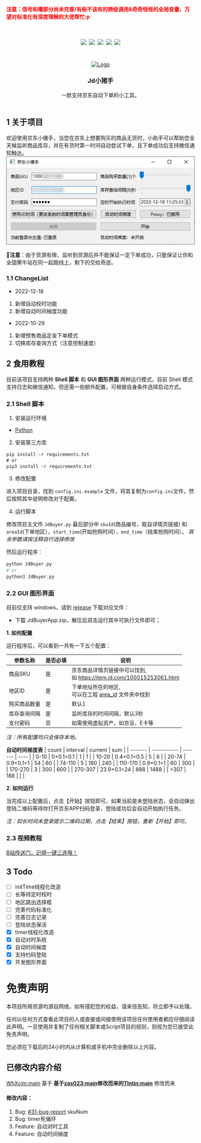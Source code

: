<div id="top"></div>
<h4 style="color:red">注意：信号和槽部分尚未完善/有些不该有的跨级调用&奇奇怪怪的全局变量，万望对标准化有深度理解的大佬帮忙:p</h4>
<h1 align="center">
<img src="https://img.shields.io/github/contributors/WhXcjm/Jdbuyer.svg?style=for-the-badge" />
<img src="https://img.shields.io/github/stars/WhXcjm/Jdbuyer.svg?style=for-the-badge" />
<img src="https://img.shields.io/github/issues/WhXcjm/Jdbuyer.svg?style=for-the-badge" />
<img src="https://img.shields.io/badge/platform-windows-green?style=for-the-badge" />
<img src="https://img.shields.io/badge/license-GLP-important?style=for-the-badge" />
</h1>


<!-- PROJECT LOGO -->
<br />
<div align="center">
  <a href="https://github.com/PlayCover/PlayCover">
    <img src="logo.ico" alt="Logo" width="100" height="100">
  </a>

  <h3 align="center">Jd小猪手</h3>

  <p align="center">
    一款支持京东自动下单的小工具。
    <br />
    <br />
  </p>
</div>

## 1 关于项目

欢迎使用京东小猪手，当您在京东上想要购买的商品无货时，小助手可以帮助您全天候监听商品库存，并在有货时第一时间自动尝试下单，且下单成功后支持微信通知触达。
![项目图片on windows](./assest/shootscreen.windows.png)
<!-- ![原始项目图片on mac](./assest/shootscreen.mac.png) -->

📢**注意**：由于货源有限，监听到货源后并不能保证一定下单成功，只能保证让你和全国黄牛站在同一起跑线上，剩下的交给奇迹。

### 1.1 ChangeList
- 2022-12-18

1. 新增自动校时功能
1. 新增自动时间梯度功能

- 2022-10-29

1. 新增预售商品定金下单模式
2. 切换库存查询方式（注意控制速度）

## 2 食用教程

目前该项目支持两种 **Shell 脚本** 和 **GUI 图形界面** 两种运行模式，目前 Shell 模式支持日志和微信通知，但还需一些额外配置，可根据自身条件选择启动方式。

### 2.1 Shell 脚本

1. 安装运行环境

- [Python](https://www.python.org/)

2. 安装第三方库

``` shell
pip install -r requirements.txt
# or 
pip3 install -r requirements.txt
```

3. 修改配置

进入项目目录，找到 `config.ini.example` 文件，将其复制为`config.ini`文件，然后按照其中说明修改对于配置。

4. 运行脚本

修改项目主文件 `JdBuyer.py` 最后部分中 `skuId`(商品编号，取自详情页链接) 和 `areaId`(下单地区），`start_time`(开始抢购时间），`end_time`（结束抢购时间）。
*其余参数请按注释自行选择修改*


然后运行程序：
``` python 
python JdBuyer.py
# or
python3 JdBuyer.py
```

### 2.2 GUI 图形界面

目前仅支持 windows，请到 [release](https://github.com/WhXcjm/JdBuyer/releases) 下载对应文件：

- 下载 JdBuyerApp.zip，解压后双击运行其中可执行文件即可；

<!-- - macos 下载 JdBuyerApp.app，下载后直接双击运行即可。 -->

**1. 如何配置**

运行程序后，可以看到一共有一下五个配置：

|参数名称|是否必填|说明|
|--|--|--|
|商品SKU|是|京东商品详情页链接中可以找到,<br>如 https://item.jd.com/100015253061.html|
|地区ID|是|下单地址所在的地区,<br>可以在工程 [area_id](./area_id) 文件夹中找到|
|购买商品数量|是|默认1|
|库存查询间隔|是|监听库存的时间间隔，默认3秒|
|支付密码|否|如需使用虚拟资产，如京豆、E卡等|
*注：所有配置均只会保存本地。*

**自动时间梯度表**
| count   | interval    | current | sum  |
| ------- | ----------- | ------- | ---- |
| 0-10    | 0+0.1=0.1   | 1       | 1    |
| 10-20   | 0.4+0.1=0.5 | 5       | 6    |
| 20-74   | 0.9+0.1=1   | 54      | 60   |
| 74-110  | 5           | 180     | 240  |
| 110-170 | 0.9+0.1=1   | 60      | 300  |
| 170-270 | 3           | 300     | 600  |
| 270-307 | 23.9+0.1=24 | 888     | 1488 |
| >307    | 188         |         |      |


**2. 如何运行**

当完成以上配置后，点击【开始】按钮即可，如果当前是未登陆状态，会自动弹出登陆二维码等待你打开京东APP扫码登录，登陆成功后会自动开始执行任务。

*注：如长时间未登录提示二维码过期，点击【结束】按钮，重新【开始】即可。*

### 2.3 视频教程

[B站传送门，记得一键三连哦！](https://www.bilibili.com/video/BV1pe4y1e7ty)

## 3 Todo
- [ ] initTime线程化改造
- [ ] 长等待定时校时
- [ ] 地区跳出选择框
- [ ] 完善代码标准化
- [ ] 完善日志记录
- [ ] 登陆状态保活
- [x] timer线程化改造
- [x] 自动对时系统
- [x] 自动时间梯度
- [x] 支持扫码登陆
- [x] 开发图形界面

# 免责声明

本项目所用资源均源自网络，如有侵犯您的权益，请来信告知，将立即予以处理。

任何以任何方式查看此项目的人或直接或间接使用该项目任何使用者都应仔细阅读此声明。一旦使用并复制了任何相关脚本或Script项目的规则，则视为您已接受此免责声明。

您必须在下载后的24小时内从计算机或手机中完全删除以上内容。

## 已修改内容介绍
[WhXcjm:main](https://github.com/WhXcjm/JdBuyer) 基于 **基于[zas023:main](https://github.com/zas023/JdBuyer)修改而来的[Tlntin:main](https://github.com/Tlntin/JdBuyer)** 修改而来 
#### 修改内容：
1. Bug: [#31-bug-report](https://github.com/zas023/JdBuyer/issues/31) skuNum
2. Bug: timer死循环
3. Feature: 自动对时工具
4. Feature: 自动时间梯度